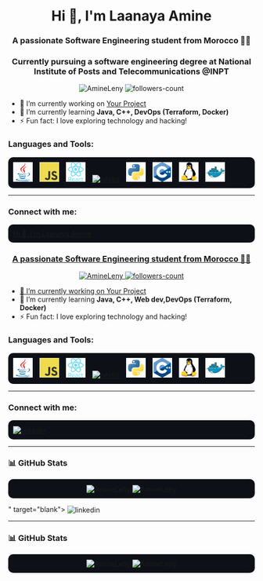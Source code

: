 <h1 align="center">Hi 👋, I'm Laanaya Amine</h1>
<h3 align="center">A passionate Software Engineering student from Morocco 🧑‍💻<h3/> 
<h3 align="center">Currently pursuing a software engineering degree at National Institute of Posts and Telecommunications @INPT</h3>

<p align="center">
  <img src="https://komarev.com/ghpvc/?username=AmineLeny&label=Profile%20views&color=0e75b6&style=flat" alt="AmineLeny" />
  <img src="https://img.shields.io/github/followers/AmineLeny?label=Followers&color=0e75b6&style=flat-square" alt="followers-count" />
</p>

- 🔭 I’m currently working on [Your Project](https://github.com/yourusername/yourproject)
- 🌱 I’m currently learning **Java, C++, DevOps (Terraform, Docker)**
- ⚡ Fun fact: I love exploring technology and hacking!


<h3 align="left">Languages and Tools:</h3>
<p align="left" style="background-color:#0d1117; padding:10px; border-radius:10px;"> 
  <a href="https://www.java.com" target="_blank"> 
    <img src="https://raw.githubusercontent.com/devicons/devicon/master/icons/java/java-original.svg" alt="java" width="40" height="40" style="margin-right:10px;"/> 
  </a> 
  <a href="https://developer.mozilla.org/en-US/docs/Web/JavaScript" target="_blank"> 
    <img src="https://raw.githubusercontent.com/devicons/devicon/master/icons/javascript/javascript-original.svg" alt="javascript" width="40" height="40" style="margin-right:10px;"/> 
  </a> 
  <a href="https://reactjs.org/" target="_blank"> 
    <img src="https://raw.githubusercontent.com/devicons/devicon/master/icons/react/react-original-wordmark.svg" alt="react" width="40" height="40" style="margin-right:10px;"/> 
  </a> 
  <a href="https://nextjs.org/" target="_blank"> 
    <img src="https://iconape.com/wp-content/files/gm/82643/svg/next-js.svg" alt="nextjs" width="40" height="40" style="margin-right:10px;"/> 
  </a> 
  <a href="https://www.python.org/" target="_blank"> 
    <img src="https://raw.githubusercontent.com/devicons/devicon/master/icons/python/python-original.svg" alt="python" width="40" height="40" style="margin-right:10px;"/> 
  </a> 
  <a href="https://www.cplusplus.com/" target="_blank"> 
    <img src="https://raw.githubusercontent.com/devicons/devicon/master/icons/cplusplus/cplusplus-original.svg" alt="cplusplus" width="40" height="40" style="margin-right:10px;"/> 
  </a> 
  <a href="https://www.linux.org/" target="_blank"> 
    <img src="https://raw.githubusercontent.com/devicons/devicon/master/icons/linux/linux-original.svg" alt="linux" width="40" height="40" style="margin-right:10px;"/> 
  </a> 
  <a href="https://www.docker.com/" target="_blank"> 
    <img src="https://raw.githubusercontent.com/devicons/devicon/master/icons/docker/docker-original.svg" alt="docker" width="40" height="40" style="margin-right:10px;"/> 
  </a>
</p>

---

<h3 align="left">Connect with me:</h3>
<p align="left" style="background-color:#0d1117; padding:10px; border-radius:10px;">
<a href="https://linkedin.com/in/<h1 align="center">Hi 👋, I'm Laanaya Amine</h1>
<h3 align="center">A passionate Software Engineering student from Morocco 🧑‍💻</h3>

<p align="center">
  <img src="https://komarev.com/ghpvc/?username=AmineLeny&label=Profile%20views&color=0e75b6&style=flat" alt="AmineLeny" />
  <img src="https://img.shields.io/github/followers/AmineLeny?label=Followers&color=0e75b6&style=flat-square" alt="followers-count" />
</p>

- 🔭 I’m currently working on [Your Project](https://github.com/yourusername/yourproject)
- 🌱 I’m currently learning **Java, C++, Web dev,DevOps (Terraform, Docker)**
- ⚡ Fun fact: I love exploring technology and hacking!


<h3 align="left">Languages and Tools:</h3>
<p align="left" style="background-color:#0d1117; padding:10px; border-radius:10px;"> 
  <a href="https://www.java.com" target="_blank"> 
    <img src="https://raw.githubusercontent.com/devicons/devicon/master/icons/java/java-original.svg" alt="java" width="40" height="40" style="margin-right:10px;"/> 
  </a> 
  <a href="https://developer.mozilla.org/en-US/docs/Web/JavaScript" target="_blank"> 
    <img src="https://raw.githubusercontent.com/devicons/devicon/master/icons/javascript/javascript-original.svg" alt="javascript" width="40" height="40" style="margin-right:10px;"/> 
  </a> 
  <a href="https://reactjs.org/" target="_blank"> 
    <img src="https://raw.githubusercontent.com/devicons/devicon/master/icons/react/react-original-wordmark.svg" alt="react" width="40" height="40" style="margin-right:10px;"/> 
  </a> 
  <a href="https://nextjs.org/" target="_blank"> 
    <img src="https://iconape.com/wp-content/files/gm/82643/svg/next-js.svg" alt="nextjs" width="40" height="40" style="margin-right:10px;"/> 
  </a> 
  <a href="https://www.python.org/" target="_blank"> 
    <img src="https://raw.githubusercontent.com/devicons/devicon/master/icons/python/python-original.svg" alt="python" width="40" height="40" style="margin-right:10px;"/> 
  </a> 
  <a href="https://www.cplusplus.com/" target="_blank"> 
    <img src="https://raw.githubusercontent.com/devicons/devicon/master/icons/cplusplus/cplusplus-original.svg" alt="cplusplus" width="40" height="40" style="margin-right:10px;"/> 
  </a> 
  <a href="https://www.linux.org/" target="_blank"> 
    <img src="https://raw.githubusercontent.com/devicons/devicon/master/icons/linux/linux-original.svg" alt="linux" width="40" height="40" style="margin-right:10px;"/> 
  </a> 
  <a href="https://www.docker.com/" target="_blank"> 
    <img src="https://raw.githubusercontent.com/devicons/devicon/master/icons/docker/docker-original.svg" alt="docker" width="40" height="40" style="margin-right:10px;"/> 
  </a>
</p>

---

<h3 align="left">Connect with me:</h3>
<p align="left" style="background-color:#0d1117; padding:10px; border-radius:10px;">
<a href="https://linkedin.com/in/aminelny" target="blank">
  <img align="center" src="https://raw.githubusercontent.com/danielcranney/readme-generator/main/public/icons/socials/linkedin-dark.svg" alt="linkedin" height="30" width="40" />
</a>

</p>

---

### 📊 GitHub Stats
<p align="center" style="background-color:#0d1117; padding:10px; border-radius:10px;">
  <img align="center" src="https://github-readme-stats.vercel.app/api?username=AmineLeny&show_icons=true&theme=dark" alt="AmineLeny" />
  <img align="center" src="https://github-readme-streak-stats.herokuapp.com/?user=AmineLeny&theme=dark" alt="AmineLeny" />
</p>


" target="blank">
  <img align="center" src="https://raw.githubusercontent.com/danielcranney/readme-generator/main/public/icons/socials/linkedin-dark.svg" alt="linkedin" height="30" width="40" />
</a>

</p>

---

### 📊 GitHub Stats
<p align="center" style="background-color:#0d1117; padding:10px; border-radius:10px;">
  <img align="center" src="https://github-readme-stats.vercel.app/api?username=AmineLeny&show_icons=true&theme=dark" alt="AmineLeny" />
  <img align="center" src="https://github-readme-streak-stats.herokuapp.com/?user=AmineLeny&theme=dark" alt="AmineLeny" />
</p>

